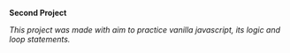 **Second Project**

_This project was made with aim to practice vanilla javascript, its logic and loop statements._
